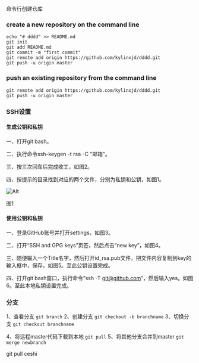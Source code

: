 命令行创建仓库


### create a new repository on the command line
```
echo "# dddd" >> README.md
git init
git add README.md
git commit -m "first commit"
git remote add origin https://github.com/kylinxjd/dddd.git
git push -u origin master
```


### push an existing repository from the command line
```
git remote add origin https://github.com/kylinxjd/dddd.git
git push -u origin master
```

### SSH设置

#### 生成公钥和私钥
一、打开git bash。

二、执行命令ssh-keygen -t rsa -C "邮箱"。

三、按三次回车后完成收工，如图2。

四、按提示的目录找到对应的两个文件，分别为私钥和公钥，如图1。

![Alt](https://img-blog.csdnimg.cn/20190706223006129.png)

图1 


#### 使用公钥和私钥
一、登录GitHub账号并打开settings，如图3。

二、打开“SSH and GPG keys”页签，然后点击“new key”，如图4。

三、随便输入一个Title名字，然后打开id_rsa.pub文件，把文件内容复制到key的输入框中，保存，如图5。至此公钥设置完成。

四、打开git bash窗口，执行命令“ssh -T git@github.com”，然后输入yes。如图6。至此本地私钥设置完成。



### 分支
1、查看分支
`git branch`
2、创建分支
`git checkout -b branchname`
3、切换分支
`git checkout branchname`


4、将远程master代码下载到本地
`git pull`
5、将其他分支合并到master
`git merge newbranch`











git pull ceshi

